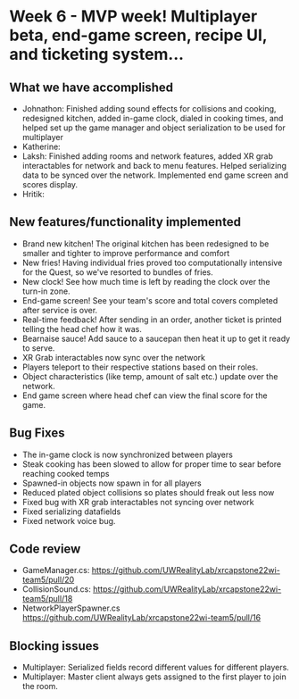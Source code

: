 # Week 6 - MVP week! Multiplayer beta, end-game screen, recipe UI, and ticketing system...

## What we have accomplished

- Johnathon: Finished adding sound effects for collisions and cooking, redesigned kitchen, added in-game clock, dialed in cooking times, and helped set up the game manager and object serialization to be used for multiplayer
- Katherine: 
- Laksh: Finished adding rooms and network features, added XR grab interactables for network and back to menu features. Helped serializing data to be synced over the network. Implemented end game screen and scores display.
- Hritik:

## New features/functionality implemented

- Brand new kitchen! The original kitchen has been redesigned to be smaller and tighter to improve performance and comfort
- New fries! Having individual fries proved too computationally intensive for the Quest, so we've resorted to bundles of fries.
- New clock! See how much time is left by reading the clock over the turn-in zone.
- End-game screen! See your team's score and total covers completed after service is over.
- Real-time feedback! After sending in an order, another ticket is printed telling the head chef how it was.
- Bearnaise sauce! Add sauce to a saucepan then heat it up to get it ready to serve.
- XR Grab interactables now sync over the network
- Players teleport to their respective stations based on their roles.
- Object characteristics (like temp, amount of salt etc.) update over the network.
- End game screen where head chef can view the final score for the game.

## Bug Fixes

- The in-game clock is now synchronized between players
- Steak cooking has been slowed to allow for proper time to sear before reaching cooked temps
- Spawned-in objects now spawn in for all players
- Reduced plated object collisions so plates should freak out less now
- Fixed bug with XR grab interactables not syncing over network
- Fixed serializing datafields
- Fixed network voice bug.

## Code review

- GameManager.cs: https://github.com/UWRealityLab/xrcapstone22wi-team5/pull/20
- CollisionSound.cs: https://github.com/UWRealityLab/xrcapstone22wi-team5/pull/18
- NetworkPlayerSpawner.cs https://github.com/UWRealityLab/xrcapstone22wi-team5/pull/16

## Blocking issues
- Multiplayer: Serialized fields record different values for different players.
- Multiplayer: Master client always gets assigned to the first player to join the room.
